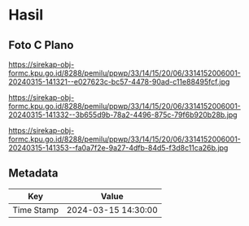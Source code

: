 # Hasil

## Foto C Plano

https://sirekap-obj-formc.kpu.go.id/8288/pemilu/ppwp/33/14/15/20/06/3314152006001-20240315-141321--e027623c-bc57-4478-90ad-c11e88495fcf.jpg

https://sirekap-obj-formc.kpu.go.id/8288/pemilu/ppwp/33/14/15/20/06/3314152006001-20240315-141332--3b655d9b-78a2-4496-875c-79f6b920b28b.jpg

https://sirekap-obj-formc.kpu.go.id/8288/pemilu/ppwp/33/14/15/20/06/3314152006001-20240315-141353--fa0a7f2e-9a27-4dfb-84d5-f3d8c11ca26b.jpg


## Metadata

| Key        | Value               |
| ---------- | ------------------- |
| Time Stamp | 2024-03-15 14:30:00 |



